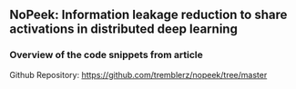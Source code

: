 ## NoPeek: Information leakage reduction to share activations in distributed deep learning
### Overview of the code snippets from article
Github Repository: https://github.com/tremblerz/nopeek/tree/master
